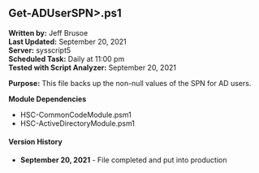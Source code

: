 ## Get-ADUserSPN>.ps1

**Written by:** Jeff Brusoe<br>
**Last Updated:** September 20, 2021<br>
**Server:** sysscript5<br>
**Scheduled Task:** Daily at 11:00 pm<br>
**Tested with Script Analyzer:** September 20, 2021

**Purpose:** This file backs up the non-null values of the SPN for AD users.

**Module Dependencies**<br>
* HSC-CommonCodeModule.psm1
* HSC-ActiveDirectoryModule.psm1

#### Version History
* **September 20, 2021** - File completed and put into production
